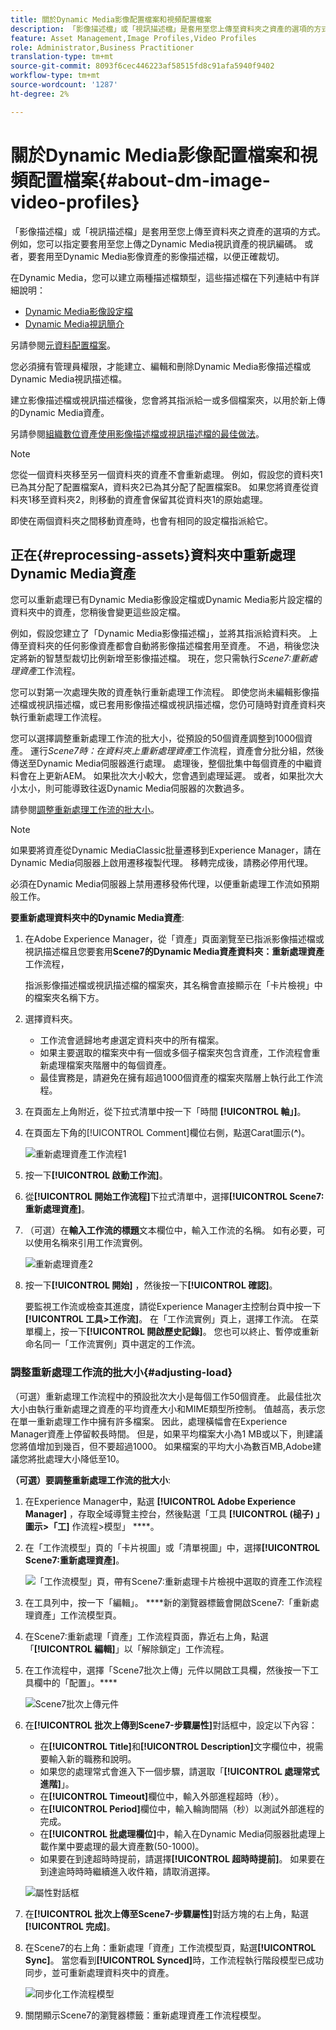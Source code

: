 ```yaml
---
title: 關於Dynamic Media影像配置檔案和視頻配置檔案
description: 「影像描述檔」或「視訊描述檔」是套用至您上傳至資料夾之資產的選項的方式。 例如，您可以指定要套用至您上傳之Dynamic Media視訊資產的視訊編碼。 或者，要套用至Dynamic Media影像資產的影像描述檔，以便正確裁切。
feature: Asset Management,Image Profiles,Video Profiles
role: Administrator,Business Practitioner
translation-type: tm+mt
source-git-commit: 8093f6cec446223af58515fd8c91afa5940f9402
workflow-type: tm+mt
source-wordcount: '1287'
ht-degree: 2%

---
```



# 關於Dynamic Media影像配置檔案和視頻配置檔案{#about-dm-image-video-profiles}

「影像描述檔」或「視訊描述檔」是套用至您上傳至資料夾之資產的選項的方式。 例如，您可以指定要套用至您上傳之Dynamic Media視訊資產的視訊編碼。 或者，要套用至Dynamic Media影像資產的影像描述檔，以便正確裁切。

在Dynamic Media，您可以建立兩種描述檔類型，這些描述檔在下列連結中有詳細說明：

* [Dynamic Media影像設定檔](/help/assets/dynamic-media/image-profiles.md)
* [Dynamic Media視訊簡介](/help/assets/dynamic-media/video-profiles.md)

另請參閱[元資料配置檔案](/help/assets/metadata-profiles.md)。

您必須擁有管理員權限，才能建立、編輯和刪除Dynamic Media影像描述檔或Dynamic Media視訊描述檔。

建立影像描述檔或視訊描述檔後，您會將其指派給一或多個檔案夾，以用於新上傳的Dynamic Media資產。

另請參閱[組織數位資產使用影像描述檔或視訊描述檔的最佳做法](/help/assets/dynamic-media/best-practices-for-file-management.md)。

>[!NOTE]
>
>您從一個資料夾移至另一個資料夾的資產不會重新處理。 例如，假設您的資料夾1已為其分配了配置檔案A，資料夾2已為其分配了配置檔案B。 如果您將資產從資料夾1移至資料夾2，則移動的資產會保留其從資料夾1的原始處理。
>
>即使在兩個資料夾之間移動資產時，也會有相同的設定檔指派給它。

## 正在{#reprocessing-assets}資料夾中重新處理Dynamic Media資產

您可以重新處理已有Dynamic Media影像設定檔或Dynamic Media影片設定檔的資料夾中的資產，您稍後會變更這些設定檔。

例如，假設您建立了「Dynamic Media影像描述檔」，並將其指派給資料夾。 上傳至資料夾的任何影像資產都會自動將影像描述檔套用至資產。 不過，稍後您決定將新的智慧型裁切比例新增至影像描述檔。 現在，您只需執行&#x200B;*Scene7:重新處理資產*&#x200B;工作流程。

您可以對第一次處理失敗的資產執行重新處理工作流程。 即使您尚未編輯影像描述檔或視訊描述檔，或已套用影像描述檔或視訊描述檔，您仍可隨時對資產資料夾執行重新處理工作流程。

您可以選擇調整重新處理工作流的批大小，從預設的50個資產調整到1000個資產。 運行&#x200B;_Scene7時：在資料夾上重新處理資產_&#x200B;工作流程，資產會分批分組，然後傳送至Dynamic Media伺服器進行處理。 處理後，整個批集中每個資產的中繼資料會在上更新AEM。 如果批次大小較大，您會遇到處理延遲。 或者，如果批次大小太小，則可能導致往返Dynamic Media伺服器的次數過多。

請參閱[調整重新處理工作流的批大小](#adjusting-load)。

>[!NOTE]
>
>如果要將資產從Dynamic MediaClassic批量遷移到Experience Manager，請在Dynamic Media伺服器上啟用遷移複製代理。 移轉完成後，請務必停用代理。
>
>必須在Dynamic Media伺服器上禁用遷移發佈代理，以便重新處理工作流如預期般工作。

<!-- LEAVE IN PLACE, MAY BE USED IN THE FUTURE

Batch size is the number of assets that are amalgamated into a single IPS (Dynamic Media’s Image Production System) job. When you run the Scene7: Reprocess Assets workflow, the job is triggered on IPS. The number of IPS jobs that are triggered is based on the total number of assets in the folder, divided by the batch size. For example, suppose you had a folder with 150 assets and a batch size of 50. In this case, three IPS jobs are triggered. The assets are updated when the entire batch size (50 in our example) is processed in IPS. The job then moves onto the next IPS job and so on until complete. If you increase the batch size, you may notice a longer delay with assets getting updated. 

-->

**要重新處理資料夾中的Dynamic Media資產**:
1. 在Adobe Experience Manager，從「資產」頁面瀏覽至已指派影像描述檔或視訊描述檔且您要套用&#x200B;**Scene7的Dynamic Media資產資料夾：重新處理資產**&#x200B;工作流程，

   指派影像描述檔或視訊描述檔的檔案夾，其名稱會直接顯示在「卡片檢視」中的檔案夾名稱下方。

1. 選擇資料夾。

   * 工作流會遞歸地考慮選定資料夾中的所有檔案。
   * 如果主要選取的檔案夾中有一個或多個子檔案夾包含資產，工作流程會重新處理檔案夾階層中的每個資產。
   * 最佳實務是，請避免在擁有超過1000個資產的檔案夾階層上執行此工作流程。

1. 在頁面左上角附近，從下拉式清單中按一下「時間 **[!UICONTROL 軸」]**。
1. 在頁面左下角的[!UICONTROL Comment]欄位右側，點選Carat圖示(**^**)。

   ![重新處理資產工作流程1](/help/assets/dynamic-media/assets/reprocess-assets1.png)

1. 按一下&#x200B;**[!UICONTROL 啟動工作流]**。
1. 從&#x200B;**[!UICONTROL 開始工作流程]**&#x200B;下拉式清單中，選擇&#x200B;**[!UICONTROL Scene7:重新處理資產]**。
1. （可選）在&#x200B;**輸入工作流的標題**&#x200B;文本欄位中，輸入工作流的名稱。 如有必要，可以使用名稱來引用工作流實例。

   ![重新處理資產2](/help/assets/dynamic-media/assets/reprocess-assets2.png)

1. 按一下&#x200B;**[!UICONTROL 開始]** ，然後按一下&#x200B;**[!UICONTROL 確認]**。

   要監視工作流或檢查其進度，請從Experience Manager主控制台頁中按一下&#x200B;**[!UICONTROL 工具>工作流]**。 在「工作流實例」頁上，選擇工作流。 在菜單欄上，按一下&#x200B;**[!UICONTROL 開啟歷史記錄]**。 您也可以終止、暫停或重新命名同一「工作流實例」頁中選定的工作流。

### 調整重新處理工作流的批大小{#adjusting-load}

（可選）重新處理工作流程中的預設批次大小是每個工作50個資產。 此最佳批次大小由執行重新處理之資產的平均資產大小和MIME類型所控制。 值越高，表示您在單一重新處理工作中擁有許多檔案。 因此，處理橫幅會在Experience Manager資產上停留較長時間。 但是，如果平均檔案大小為1 MB或以下，則建議您將值增加到幾百，但不要超過1000。 如果檔案的平均大小為數百MB,Adobe建議您將批處理大小降低至10。

**（可選）要調整重新處理工作流的批大小**:

1. 在Experience Manager中，點選 **[!UICONTROL Adobe Experience Manager]** ，存取全域導覽主控台，然後點選「工具 **[!UICONTROL (槌子) 」圖示>「工]** 作流程>模型」 ****。
1. 在「工作流模型」頁的「卡片視圖」或「清單視圖」中，選擇&#x200B;**[!UICONTROL Scene7:重新處理資產]**。

   ![「工作流模型」頁，帶有Scene7:重新處理卡片檢視中選取的資產工作流程](/help/assets/dynamic-media/assets/reprocess-assets7.png)

1. 在工具列中，按一下「編輯」。 ****&#x200B;新的瀏覽器標籤會開啟Scene7:「重新處理資產」工作流模型頁。
1. 在Scene7:重新處理「資產」工作流程頁面，靠近右上角，點選「**[!UICONTROL 編輯]**」以「解除鎖定」工作流程。
1. 在工作流程中，選擇「Scene7批次上傳」元件以開啟工具欄，然後按一下工具欄中的「配置」。****

   ![Scene7批次上傳元件](/help/assets/dynamic-media/assets/reprocess-assets8.png)

1. 在&#x200B;**[!UICONTROL 批次上傳到Scene7-步驟屬性]**&#x200B;對話框中，設定以下內容：
   * 在&#x200B;**[!UICONTROL Title]**&#x200B;和&#x200B;**[!UICONTROL Description]**&#x200B;文字欄位中，視需要輸入新的職務和說明。
   * 如果您的處理常式會進入下一個步驟，請選取「**[!UICONTROL 處理常式進階]**」。
   * 在&#x200B;**[!UICONTROL Timeout]**&#x200B;欄位中，輸入外部進程超時（秒）。
   * 在&#x200B;**[!UICONTROL Period]**&#x200B;欄位中，輸入輪詢間隔（秒）以測試外部進程的完成。
   * 在&#x200B;**[!UICONTROL 批處理欄位]**&#x200B;中，輸入在Dynamic Media伺服器批處理上載作業中要處理的最大資產數(50-1000)。
   * 如果要在到達超時時提前，請選擇&#x200B;**[!UICONTROL 超時時提前]**。 如果要在到達逾時時時繼續進入收件箱，請取消選擇。

   ![屬性對話框](/help/assets/dynamic-media/assets/reprocess-assets3.png)

1. 在&#x200B;**[!UICONTROL 批次上傳至Scene7-步驟屬性]**&#x200B;對話方塊的右上角，點選&#x200B;**[!UICONTROL 完成]**。

1. 在Scene7的右上角：重新處理「資產」工作流模型頁，點選&#x200B;**[!UICONTROL Sync]**。 當您看到&#x200B;**[!UICONTROL Synced]**&#x200B;時，工作流程執行階段模型已成功同步，並可重新處理資料夾中的資產。

   ![同步化工作流程模型](/help/assets/dynamic-media/assets/reprocess-assets1.png)

1. 關閉顯示Scene7的瀏覽器標籤：重新處理資產工作流程模型。

<!-- MAY BE NEEDED IN THE FUTURE

1. Return to the browser tab that has the open Workflow Models page, then press **Esc** to exit the selection.
1. In the upper-left corner of the page, tap **[!UICONTROL Adobe Experience Manager]** to access the global navigation console, then tap the **[!UICONTROL Tools]** (hammer) icon > **[!UICONTROL General > CRXDE Lite]**.
1. In the folder tree on the left side of the CRXDE Lite page, navigate to the following location:

   `/conf/global/settings/workflow/models/scene7_reprocess_assets/jcr:content/flow/reprocess/metaData`

   ![CRXDE Lite](/help/security/assets/workflow-models9.png)

1. On the right side of the CRXDE Lite page, in the lower portion, enter the following name, type, and value in its respective field:
    * **[!UICONTROL Name]**: `reprocess-batch-size`
    * **[!UICONTROL Type]**: `Long`
    * **[!UICONTROL Value]**: enter a default value (50-1000) for the batch size
1. In the lower-right corner, tap **[!UICONTROL Add]**. The new property appears as the following:

    ![Saving the new property](/help/security/assets/workflow-models10.png)

1. On the menu bar of the CRXDE Lite page, tap **[!UICONTROL Save All]**.
1. In the upper-left corner of the page, tap **[!UICONTROL CRXDE Lite]** to return to the main Experience Manager console
1. Repeat steps 1-7 to re-synchronize the new batch size to the Scene7: Reprocess Assets workflow model.

-->
